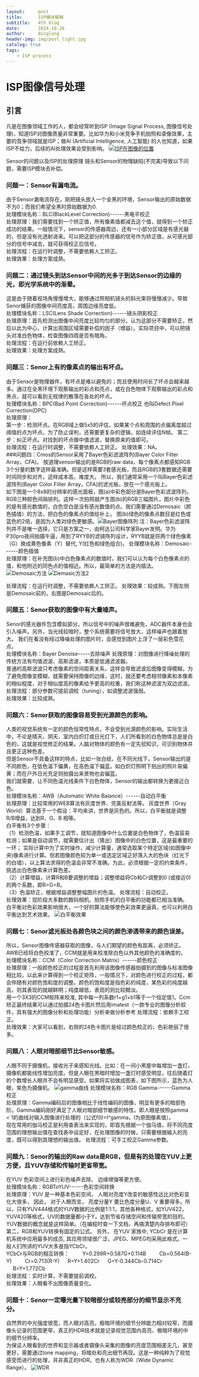 ```yaml
---
layout:     post
title:      ISP模块解释
subtitle:   4th blog
date:       2024-10-26
author:     Qinglong
header-img: img/post_light.jpg
catalog: true
tags:
    - ISP process
---
```

# ISP图像信号处理
## 引言  
凡是在图像领域工作的人，都会经常听到ISP (Image Signal Process, 图像信号处理)，知道ISP对图像质量非常重要。比如华为和小米竞争手机拍照和录像效果，主要的竞争领域就是ISP；做AI (Artificial Intelligence, 人工智能) 的人也知道，如果ISP不给力，后续的AI处理效果会受到影响。 
[![ISP在图像的位置](https://pic1.zhimg.com/v2-8526055aba02c36a109c1dbc5a60b3d6_b.jpg "ISP在图像的位置")](https://pic1.zhimg.com/v2-8526055aba02c36a109c1dbc5a60b3d6_b.jpg "ISP在图像的位置")

Sensor的问题以及ISP的处理原理 镜头和Sensor的物理缺陷(不完美)导致以下问题，需要ISP模块去补偿。  
### 问题一：Sensor有漏电流。  
由于Sensor漏电流存在，刚把镜头放入一个全黑的环境，Sensor输出的原始数据不为0；而我们希望全黑时原始数据为0.  
处理模块名称：BLC(BlackLevel Correction)------黑电平校正  
处理原理：我们需要找到一个矫正值，所有像素值都减去这个值，就得到一个矫正成功的结果。一般情况下，sensor的传感器周边，还有一小部分区域是有感光器的，但是没有光透射进来。可以把这部分的传感器的信号作为矫正值，从可感光部分的信号中减去，就可获得校正后信号。  
处理流程：在运行时调整，不需要依赖人工矫正。  
处理效果：处理方案成熟。

### 问题二：通过镜头到达Sensor中间的光多于到达Sensor的边缘的光，即光学系统中的渐晕。
这是由于随着视场角慢慢增大，能够通过照相机镜头的斜光束将慢慢减少。导致Senor捕获的图像中间亮度高，周围边缘亮度低。  
处理模块名称：LSC(Lens Shade Correction)------镜头阴影校正  
处理原理：首先检测出图像中间亮度比较均匀的部分，认为这部分不需要矫正，然后以此为中心，计算出周围区域需要补偿的因子（增益）。实际项目中，可以把镜头对准白色物体，检查图像四周是否有暗角。  
处理流程：在运行前依赖人工矫正。  
处理效果：处理方案成熟。
### 问题三：Senor上有的像素点的输出有坏点。
由于Sensor是物理器件，有坏点是难以避免的；而且使用时间长了坏点会越来越多。通过在全黑环境下观察输出的彩点和亮点，或在白色物体下观察输出的彩点和黑点，就可以看到无规律的散落在各处的坏点。  
处理模块名称：BPC(Bad Point Correction)------坏点校正  也叫Defect Pixel Correction(DPC)  
处理原理：  
第一步：检测坏点。在RGB域上做5x5的评估，如果某个点和周围的点偏离度超过阈值的点为坏点。为了防止误判，还需要更复杂的逻辑，如连续评估N帧。
第二步：纠正坏点。对找到的坏点做中值滤波，替换原来的值即可。  
处理流程：在运行时调整，不需要依赖人工矫正。  处理效果：NA。    
###问题四：Cmos的Sensor采用了Bayer色彩滤波阵列(Bayer Color Filter Array，CFA)。
按道理sensor输出的是RGB的raw data，每个像素点都感知RGB 3个分量的数字这样最准确。但是这样需要3套感光板，而且RGB的3套数据还需要时间同步和对齐，这样成本高，难度大。  所以，我们通常采用一个叫Bayer色彩滤波阵列(Bayer Color Filter Array，CFA)的滤光板，放在一个感光板上。  
如下图是一个8x8的分辨率的感光面板，图(a)中彩色部分是Bayer色彩滤波阵列，RGB三种颜色间隔排列。这样一次拍照就产生图(b)的RGB三幅图片，图片中彩色的是有感光数值的，白色空白是没有感光数值的点。我们需要通过Demosaic（颜色插值）的方法，把白色的像素点的值给补上。  图(b)绿色的像素点数目是红色或蓝色的2倍，是因为人类对绿色更敏感。![Bayer图像阵列](https://pic4.zhimg.com/v2-37bb34bbd28306dc7320ce85b4bfef13_b.jpg "Bayer图像阵列")
注：Bayer色彩滤波阵列并不是唯一选择，它只是方案之一，由柯达公司科学家Bayer发明。华为P30pro夜间拍摄牛逼，用到了RYYB的滤镜阵列设计，RYYB就是将两个绿色像素（G）换成黄色像素（Y）替代, Y(红色和绿色组合)。
处理模块名称：Demosaic------颜色插值  
处理原理：在补充图(b)中白色像素点的数值时，我们可以认为每个白色像素点的值，和他附近的同色点的值相近。所以，最简单的方法是内插法。![Demosaic方法](https://pic2.zhimg.com/v2-e943b76b6f77582aa2c611f3c4b79b91_b.jpg "Demosaic方法")
![Demasic方法2](https://pic1.zhimg.com/v2-d1f6d30d0a8a6bcdd314b14f7438e842_b.jpg "Demasic方法2")

处理流程：在运行时调整，不需要依赖人工矫正。  处理效果：较成熟。下图左侧是Demosaic前的，右图是Demosaic后的。

### 问题五：Senor获取的图像中有大量噪声。 
Senor的感光器件包含模拟部分，所以信号中的噪声很难避免，ADC器件本身也会引入噪声。另外，当光线较暗时，整个系统需要将信号放大，这样噪声也跟着放大。  我们在看没有经过降噪处理的图片时，会感觉到图片上浮了一层彩色雪花点。  
处理模块名称：Bayer Denoise-----去除噪声  处理原理：对图像进行降噪处理的传统方法有均值滤波、高斯滤波，本质是低通滤波器。  
普通的高斯滤波只考虑像素的空间距离关系，这样会导致滤波后图像变得模糊，为了避免图像变模糊，就需要保持图像的边缘，这时，就还要考虑相邻像素和本像素的相似程度，对于相似度高的像素给予更高的权重，我们称这种滤波为双边滤波。  
处理流程：部分参数可提前调校（tuning），如调整滤波强弱。  
处理效果：比较成熟。
### 问题六：Senor获取的图像容易受到光源颜色的影响。  
人类的视觉系统有一定的颜色恒常性特点，不会受到光源颜色的影响。实际生活中，不论是晴天、阴天、室内白炽灯或日光灯下，人们所看到的白色物体总是是白色的，这就是视觉修正的结果。人脑对物体的颜色有一定先验知识，可识别物体并且更正这种色差。  
但是Sensor不具备这样的特点，比如一张白纸，在不同光线下，Sensor输出的是不同颜色，在低色温下偏黄，在高色温下偏蓝。如白炽灯照明下拍出的照片易偏黄；而在户外日光充足则拍摄出来景物也会偏蓝。  
我们就需要，让不同色温光线条件下白色物体，Sensor的输出都转换为更接近白色。  
处理模块名称：AWB（Automatic White Balance）------自动白平衡  
处理原理：比较常用的WEB算法有灰度世界、完美反射法等。  灰度世界（Gray World）算法基于一个假设：平均来讲，世界是灰色的。所以，白平衡就是调整R/B增益，达到R、G、B 相等。  
白平衡有3个步骤：  
（1）检测色温，如果手工调节，就知道图像中什么位置是白色物体了，色温容易检测；如果是自动调节，就需要估计出（猜出）图像中的白色位置，这是最重要的一环；  实际计算中为了实时操作，减少计算量，通常选取某个特定区域(如图像中央)像素进行计算。但若图像颜色较为单一或选定区域正好落入大的色块（红光下的白墙），以上算法求得的色温会非常不准确。为此，必须根据一定的约束条件，挑选出白色像素来计算色差。  
（2）计算增益，计算R和B要调整的增益；调整增益将Cb和Cr调整到0 (或接近0)的两个系数，即R=G=B。  
（3）色温矫正，根据增益调整整幅图片的色温。  处理流程：自动校正。  
处理效果：现阶段大多数的数码相机、拍照手机的白平衡的功能都已相当准确。  
白平衡对色彩效果影响很大，一个好的算法能够使色彩效果更逼真，也可以利用白平衡达到艺术效果。
![白平衡效果](https://pic2.zhimg.com/v2-2ab8eed293124a830b53797acf869709_b.jpg "白平衡效果")

### 问题七：Senor滤光板处各颜色块之间的颜色渗透带来的颜色误差。  
所以，Sensor图像传感器获取的图像，与人们期望的颜色有距离，必须矫正。  
AWB已经将白色校准了，CCM就是用来校准除白色以外其他颜色的准确度的，  
处理模块名称：CCM（Color Correction Matrix）------颜色校正  
处理原理：一般颜色校正的过程是首先利用该图像传感器拍摄到的图像与标准图像相比较，以此来计算得到一个校正矩阵，一般情况下，对颜色进行校正的过程，都会伴随有对颜色饱和度的调整。颜色的饱和度是指色彩的纯度，某色彩的纯度越高，则其表现的就越鲜明；纯度越低，表现的则比较黯淡。  
用一个3X3的CCM矩阵来校准, 其中每一列系数r1+g1+b1等于一个恒定值1。Ccm矫正最终结果可以通过拍摄24色卡图片然后用imatest（一款专业的图像分析软件，具有强大的图像分析和处理功能）分析来做分析参考  处理流程：依赖手工校正。  
处理效果：大家可以看到，右侧的24色卡图片是经过颜色校正的，色彩艳丽了很多。
### 问题八：人眼对暗部细节比Sensor敏感。  
人眼不同于摄像机，接收光子来感知光线。比如：在一间小黑屋中每增加一盏灯，摄像机都能线性增加亮度。但是人眼在黑暗时增加一盏灯时感受明显，往后随着灯的个数增长人眼并不会有明显感受。如果将实验做成图表，如下图所示，蓝色为人眼，紫色为摄像机。
![gamma曲线](https://pica.zhimg.com/v2-d1670f9e13fa331325d2f6a0c643421c_b.jpg "gamma曲线")
处理模块名称：RGB Gamma------Gamma校正  
处理原理：Gamma编码后的图像相比于线性编码的图像，明显有更多的暗部色阶。Gamma编码刚好满足了人眼对暗部细节敏感的特性。即人眼是按照gamma < 1的曲线对输入图像进行处理的（公式f(I)=I^gamma，I为原图像素值）。  
现在常用的伽马校正是利用查表法来实现的，即首先根据一个伽马值，将不同亮度范围的理想输出值在查找表中设定好，在处理图像的时候，只需要根据输入的亮度，既可以得到其理想的输出值。  处理流程：可手工校正Gamma参数。  


### 问题九：Senor的输出的Raw data是RGB，但是有的处理在YUV上更方便，且YUV存储和传输时更省带宽。  
在YUV 色彩空间上进行彩色噪声去除、 边缘增强等更方便。  
处理模块名称：RGBToYUV------色彩空间转换  
处理原理：YUV 是一种基本色彩空间， 人眼对亮度Y改变的敏感性远比对色彩变化大很多， 因此， 对于人眼而言， 亮度分量Y 要比色度分量U、V 重要得多。所以，只有YUV444格式的YUV数据的比例是1:1:1，其他各种格式，如YUV422，YUV420等格式，UV的数据量都小于Y，达到节省存储空间和传输带宽的目的。YUV数据的概念就是这样简单。（在编程时查一下文档，再搞清楚内存排布即可）  
第二，RGB和YUV转换有固定的公式。  另外， 在YUV 家族中, YCbCr 是在计算机系统中应用最多的成员, 其应用领域很广泛，JPEG、MPEG均采用此格式。一般人们所讲的YUV大多是指YCbCr。  
YCbCr与RGB的相互转换：  　　 
Y=0.299R+0.587G+0.114B  　　 
Cb=0.564(B-Y)  　　 
Cr=0.713(R-Y)  　 
R=Y+1.402Cr  　 
G=Y-0.344Cb-0.714Cr  　 
B=Y+1.772Cb  
处理流程：实时计算，不需要提前调校。  
处理效果：人眼看不出图像质量变化。
### 问题十：Senor一定曝光量下较暗部分或较亮部分的细节显示不充分。  
自然界的中光强度很宽，而人眼对高亮，极暗环境的细节分辨能力相对较窄，而摄像头记录的范围更窄，真正的HDR技术就是记录视觉范围内高亮、极暗环境的中的细节分辨率。  
为保证人眼看到的世界和显示器或者摄像头采集的图像的亮度范围相差无几，甚至更好，需要通过tone mapping，将暗处和亮出细节再现。这是一种纯粹为了视觉感受而进行的处理，并非真正的HDR。也有人称为WDR（Wide Dynamic Range）。
![WDR](https://pic1.zhimg.com/v2-8bfb84428a76bea8078738b2b500cf96_b.jpg "WDR")

